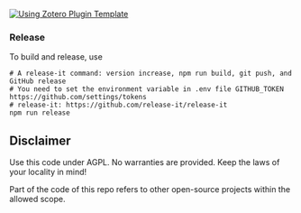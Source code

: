 

[![Using Zotero Plugin Template](https://img.shields.io/badge/Using-Zotero%20Plugin%20Template-blue?style=flat-square&logo=github)](https://github.com/windingwind/zotero-plugin-template)

### Release

To build and release, use

```shell
# A release-it command: version increase, npm run build, git push, and GitHub release
# You need to set the environment variable in .env file GITHUB_TOKEN https://github.com/settings/tokens
# release-it: https://github.com/release-it/release-it
npm run release
```


## Disclaimer

Use this code under AGPL. No warranties are provided. Keep the laws of your locality in mind!

Part of the code of this repo refers to other open-source projects within the allowed scope.